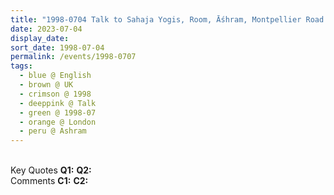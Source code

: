 ```yaml
---
title: "1998-0704 Talk to Sahaja Yogis, Room, Āśhram, Montpellier Road 14A, Ealing, London W5, UK from the book Eternally Inspired Recollections of Our Divine Mother, Volume 7, Page 24"
date: 2023-07-04
display_date: 
sort_date: 1998-07-04
permalink: /events/1998-0707
tags:
  - blue @ English
  - brown @ UK
  - crimson @ 1998
  - deeppink @ Talk
  - green @ 1998-07
  - orange @ London
  - peru @ Ashram
---
```


<br>

<wave-list>
  <list-title color="DarkSeaGreen" width="55">Key Quotes</list-title>
  <list-item color="BlanchedAlmond" width="280"><b>Q1:</b> <i></i></list-item>
  <list-item color="Lavender" width="280"><b>Q2:</b> <i></i></list-item>
</wave-list>

<br>

<wave-list>
  <list-title color="DarkSeaGreen" width="55">Comments</list-title>
  <list-item color="BlanchedAlmond" width="280"><b>C1:</b> <i></i></list-item>
  <list-item color="Lavender" width="280"><b>C2:</b> <i></i></list-item>
</wave-list>